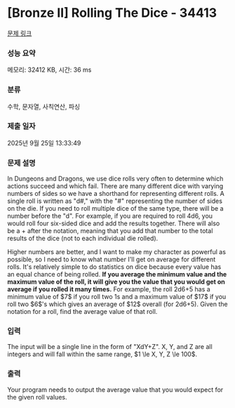 # [Bronze II] Rolling The Dice - 34413 

[문제 링크](https://www.acmicpc.net/problem/34413) 

### 성능 요약

메모리: 32412 KB, 시간: 36 ms

### 분류

수학, 문자열, 사칙연산, 파싱

### 제출 일자

2025년 9월 25일 13:33:49

### 문제 설명

<p>In Dungeons and Dragons, we use dice rolls very often to determine which actions succeed and which fail. There are many different dice with varying numbers of sides so we have a shorthand for representing different rolls. A single roll is written as "d#," with the "#" representing the number of sides on the die. If you need to roll multiple dice of the same type, there will be a number before the "d". For example, if you are required to roll 4d6, you would roll four six-sided dice and add the results together. There will also be a + after the notation, meaning that you add that number to the total results of the dice (not to each individual die rolled).</p>

<p>Higher numbers are better, and I want to make my character as powerful as possible, so I need to know what number I'll get on average for different rolls. It's relatively simple to do statistics on dice because every value has an equal chance of being rolled. <strong>If you average the minimum value and the maximum value of the roll, it will give you the value that you would get on average if you rolled it many times.</strong> For example, the roll 2d6+5 has a minimum value of $7$ if you roll two 1s and a maximum value of $17$ if you roll two $6$'s which gives an average of $12$ overall (for 2d6+5). Given the notation for a roll, find the average value of that roll.</p>

### 입력 

 <p>The input will be a single line in the form of "XdY+Z". X, Y, and Z are all integers and will fall within the same range, $1 \le X, Y, Z \le 100$.</p>

### 출력 

 <p>Your program needs to output the average value that you would expect for the given roll values.</p>

